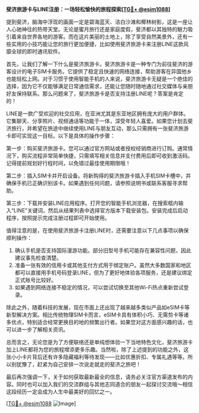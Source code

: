 **斐济旅游卡与LINE注册：一场轻松愉快的旅程探索[[TG💪+ @esim1088](https://t.me/s/esim1088)]**

提到斐济，脑海中浮现的画面一定是碧海蓝天、洁白沙滩和椰林树影，这是一座让人心驰神往的热带天堂。无论是蜜月旅行还是家庭度假，斐济都以其独特的魅力吸引着来自世界各地的游客。而在这片美丽的土地上，除了享受自然美景外，还有一些实用的小技巧能让您的旅行更加便捷，比如使用斐济旅游卡来注册LINE这款风靡全球的即时通讯软件。

首先，让我们了解一下什么是斐济旅游卡。斐济旅游卡是一种专门为前往斐济的游客设计的电子SIM卡服务。它提供了稳定且快速的网络连接，帮助游客在异国他乡也能轻松上网。对于习惯于使用智能手机的人来说，斐济旅游卡无疑是一个绝佳的选择，因为它不仅能够满足日常通信需求，还能让您随时随地通过社交媒体与亲朋好友保持联系。那么问题来了，斐济旅游卡是否支持注册LINE呢？答案是肯定的！

LINE是一款广受欢迎的社交应用，在亚洲尤其是东亚地区拥有庞大的用户群体。它集聊天、分享照片、视频通话等功能于一体，深受年轻人喜爱。如果您计划去斐济旅行，并希望在旅途中继续使用LINE与朋友互动，那么只需拥有一张斐济旅游卡即可实现这一目标。以下是具体的操作步骤：

第一步：购买斐济旅游卡。您可以通过官方网站或者授权经销商进行订购。通常情况下，购买流程非常简单快捷，只需填写相关信息并支付费用后即可收到激活码。记得提前规划好行程时间，以免错过最佳使用期限哦！

第二步：插入SIM卡并开启设备。将新购得的斐济旅游卡插入手机SIM卡槽中，并确保手机已正确识别该卡。如果遇到任何问题，请参照说明书或联系客服寻求帮助。

第三步：下载并安装LINE应用程序。打开您的智能手机浏览器，在搜索框内输入“LINE”关键词，然后从结果列表中选择官方版本下载安装包。安装完成后启动程序，按照提示完成注册过程即可开始使用。

值得注意的是，在使用斐济旅游卡注册LINE时，还需要注意以下几点事项以确保顺利操作：

1. 确认手机是否支持国际漫游功能。部分旧型号手机可能存在兼容性问题，因此建议事先检查清楚。
2. 准备一张有效的信用卡或其他支付方式用于绑定账户。虽然大多数国家和地区都可以直接用手机号码登录LINE，但为了更好地体验各项服务，还是建议绑定正式账号比较好。
3. 如果遇到网络连接不稳定的情况，可以尝试切换至其他Wi-Fi热点重新尝试登录。

除此之外，随着科技的发展，现在市面上还出现了越来越多类似产品如eSIM卡等新型解决方案。相比传统物理SIM卡而言，eSIM卡具有体积小巧、无需剪卡等诸多优点，特别适合经常更换目的地的频繁出行者。如果您对这方面感兴趣的话，也可以进一步了解相关资讯。

总而言之，无论您是为了方便联络还是单纯想体验一下当地特色文化，斐济旅游卡加上LINE都将为您的旅程增添更多乐趣。当然啦，除了上述提到的功能之外，这张小小卡片背后还有许多隐藏福利等待发现——比如优惠折扣、专属礼遇等等。所以别犹豫了，赶紧为自己安排一次说走就走的斐济之旅吧！

最后再次强调一下，关于如何获取最新最全的信息，请务必关注官方渠道发布的内容。同时也可以加入我们的交流群组与其他志同道合的朋友一起探讨交流哦～相信这段经历一定会成为人生中最美好的回忆之一。

[[TG💪+ @esim1088](https://t.me/s/esim1088) ![Image](https://i.postimg.cc/4NQfJmqS/Snipaste-2025-05-13-00-14-12.png)]